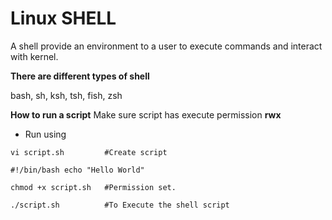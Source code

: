 # Linux SHELL 

A shell provide an environment to a user to execute commands and interact with kernel.

**There are different types of shell**

bash, sh, ksh, tsh, fish, zsh

**How to run a script**
Make sure script has execute permission **rwx**

- Run using 

```
vi script.sh         #Create script

#!/bin/bash echo "Hello World"

chmod +x script.sh   #Permission set.

./script.sh          #To Execute the shell script
```